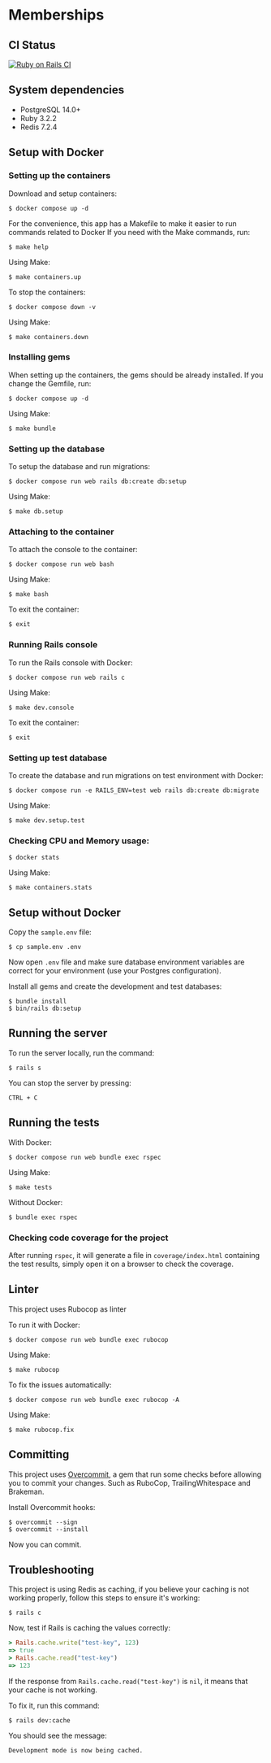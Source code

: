 # Memberships

## CI Status

[![Ruby on Rails CI](https://github.com/emerayo/membership/actions/workflows/rubyonrails.yml/badge.svg)](https://github.com/emerayo/membership/actions/workflows/rubyonrails.yml)

## System dependencies

* PostgreSQL 14.0+
* Ruby 3.2.2
* Redis 7.2.4

## Setup with Docker

### Setting up the containers

Download and setup containers:

```shell
$ docker compose up -d
```

For the convenience, this app has a Makefile
to make it easier to run commands related to Docker
If you need with the Make commands, run:

```shell
$ make help
```

Using Make:

```shell
$ make containers.up
```

To stop the containers:

```shell
$ docker compose down -v
```

Using Make:

```shell
$ make containers.down
```

### Installing gems

When setting up the containers, the gems should be already installed. If you change the Gemfile, run:

```shell
$ docker compose up -d
```
Using Make:

```shell
$ make bundle
```

### Setting up the database

To setup the database and run migrations:

```shell
$ docker compose run web rails db:create db:setup
```
Using Make:

```shell
$ make db.setup
```

### Attaching to the container

To attach the console to the container:

```shell
$ docker compose run web bash
```

Using Make:

```shell
$ make bash
```

To exit the container:

```shell
$ exit
```

### Running Rails console

To run the Rails console with Docker:

```shell
$ docker compose run web rails c
```

Using Make:

```shell
$ make dev.console
```

To exit the container:

```shell
$ exit
```

### Setting up test database

To create the database and run migrations on test environment with Docker:

```shell
$ docker compose run -e RAILS_ENV=test web rails db:create db:migrate
```

Using Make:

```shell
$ make dev.setup.test
```

### Checking CPU and Memory usage:

```shell
$ docker stats
```

Using Make:

```shell
$ make containers.stats
```

## Setup without Docker

Copy the `sample.env` file:

```shell
$ cp sample.env .env
```

Now open `.env` file and make sure database environment variables are correct for your environment (use your Postgres configuration).

Install all gems and create the development and test databases:

```shell
$ bundle install
$ bin/rails db:setup
```

## Running the server

To run the server locally, run the command:

```shell
$ rails s
```

You can stop the server by pressing:

```
CTRL + C
```

## Running the tests

With Docker:

```shell
$ docker compose run web bundle exec rspec
```

Using Make:

```shell
$ make tests
```

Without Docker:

```shell
$ bundle exec rspec
```

### Checking code coverage for the project

After running `rspec`, it will generate a file in `coverage/index.html` containing the test results,
simply open it on a browser to check the coverage.

## Linter

This project uses Rubocop as linter

To run it with Docker:


```shell
$ docker compose run web bundle exec rubocop
```

Using Make:

```shell
$ make rubocop
```

To fix the issues automatically:

```shell
$ docker compose run web bundle exec rubocop -A
```

Using Make:

```shell
$ make rubocop.fix
```

## Committing

This project uses [Overcommit](https://github.com/sds/overcommit), a gem that run some checks before allowing you to commit your changes.
Such as RuboCop, TrailingWhitespace and Brakeman.

Install Overcommit hooks:

```shell
$ overcommit --sign
$ overcommit --install
```

Now you can commit.

## Troubleshooting

This project is using Redis as caching, if you believe your caching is not working properly, follow this steps to ensure it's working:

```shell
$ rails c
```

Now, test if Rails is caching the values correctly:
```ruby
> Rails.cache.write("test-key", 123)
=> true
> Rails.cache.read("test-key")
=> 123
```

If the response from `Rails.cache.read("test-key")` is `nil`, it means that your cache is not working.

To fix it, run this command:

```shell
$ rails dev:cache
```

You should see the message:
```
Development mode is now being cached.
```
